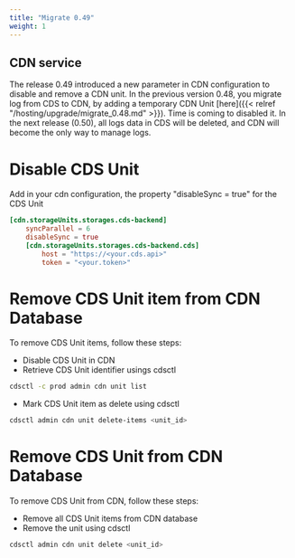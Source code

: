 ```yaml
---
title: "Migrate 0.49"
weight: 1
---
```


## CDN service

The release 0.49 introduced a new parameter in CDN configuration to disable and remove a CDN unit.
In the previous version 0.48, you migrate log from CDS to CDN, by adding a temporary CDN Unit [here]({{< relref "/hosting/upgrade/migrate_0.48.md" >}}). Time is coming to disabled it.
In the next release (0.50), all logs data in CDS will be deleted, and CDN will become the only way to manage logs.


# Disable CDS Unit

Add in your cdn configuration, the property "disableSync = true" for the CDS Unit

```toml
[cdn.storageUnits.storages.cds-backend]
    syncParallel = 6
    disableSync = true
    [cdn.storageUnits.storages.cds-backend.cds]
        host = "https://<your.cds.api>"
        token = "<your.token>"
```

# Remove CDS Unit item from CDN Database

To remove CDS Unit items, follow these steps:

* Disable CDS Unit in CDN
* Retrieve CDS Unit identifier usings cdsctl 

```sh
cdsctl -c prod admin cdn unit list
```
   * Mark CDS Unit item as delete using cdsctl
```sh
cdsctl admin cdn unit delete-items <unit_id>
```

# Remove CDS Unit from CDN Database

To remove CDS Unit from CDN, follow these steps:

* Remove all CDS Unit items from CDN database
* Remove the unit using cdsctl

```sh
cdsctl admin cdn unit delete <unit_id>
```
